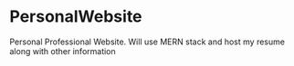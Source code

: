 # PersonalWebsite
Personal Professional Website. Will use MERN stack and host my resume along with other information
